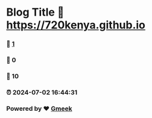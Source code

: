 # Blog Title :link: https://720kenya.github.io 
### :page_facing_up: [1](https://720kenya.github.io/tag.html) 
### :speech_balloon: 0 
### :hibiscus: 10 
### :alarm_clock: 2024-07-02 16:44:31 
### Powered by :heart: [Gmeek](https://github.com/Meekdai/Gmeek)
